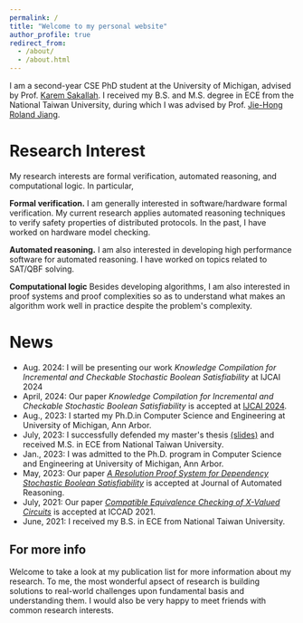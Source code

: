 ```yaml
---
permalink: /
title: "Welcome to my personal website"
author_profile: true
redirect_from: 
  - /about/
  - /about.html
---
```

I am a second-year CSE PhD student at the University of Michigan, advised by Prof. [Karem Sakallah](https://web.eecs.umich.edu/~karem/).
I received my B.S. and M.S. degree in ECE from the National Taiwan University, 
during which I was advised by Prof. [Jie-Hong Roland Jiang](http://cc.ee.ntu.edu.tw/~jhjiang/).

Research Interest
======
My research interests are formal verification, automated reasoning, and computational logic. In particular,

**Formal verification.**
I am generally interested in software/hardware formal verification.
My current research applies automated reasoning techniques to verify safety properties of distributed protocols. 
In the past, I have worked on hardware model checking. 

**Automated reasoning.**
I am also interested in developing high performance software for automated reasoning. 
I have worked on topics related to SAT/QBF solving.

**Computational logic**
Besides developing algorithms,
I am also interested in proof systems and proof complexities so as to understand what makes an algorithm work well in practice despite the problem's complexity.

News
======
- Aug. 2024: I will be presenting our work *Knowledge Compilation for Incremental and Checkable Stochastic Boolean Satisfiability* at IJCAI 2024
- April, 2024: Our paper *Knowledge Compilation for Incremental and Checkable Stochastic Boolean Satisfiability* is accepted at [IJCAI 2024](https://ijcai24.org).
- Aug., 2023: I started my Ph.D.in Computer Science and Engineering at University of Michigan, Ann Arbor.
- July, 2023: I successfully defended my master's thesis [(slides)](files/Master_Defense.pdf) and received M.S. in ECE from National Taiwan University.  
- Jan., 2023: I was admitted to the Ph.D. program in Computer Science and Engineering at University of Michigan, Ann Arbor.
- May, 2023: Our paper [*A Resolution Proof System for Dependency Stochastic Boolean Satisfiability*](https://link.springer.com/article/10.1007/s10817-023-09670-6) is accepted at Journal of Automated Reasoning.
- July, 2021: Our paper [*Compatible Equivalence Checking of X-Valued Circuits*](https://ieeexplore.ieee.org/abstract/document/9643515) is accepted at ICCAD 2021.
- June, 2021: I received my B.S. in ECE from National Taiwan University.


For more info
------
Welcome to take a look at my publication list for more information about my research.
To me, the most wonderful apsect of research is building solutions to real-world challenges upon fundamental basis and understanding them.
I would also be very happy to meet friends with common research interests.